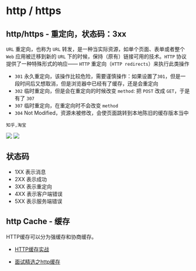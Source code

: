 # http / https

## http/https - 重定向，状态码：3xx

`URL` 重定向，也称为 `URL` 转发，是一种当实际资源，如单个页面、表单或者整个 `Web` 应用被迁移到新的 `URL` 下的时候，保持（原有）链接可用的技术。`HTTP` 协议提供了一种特殊形式的响应—— `HTTP` 重定向（`HTTP redirects`）来执行此类操作

- `301` 永久重定向，该操作比较危险，需要谨慎操作：如果设置了`301`，但是一段时间后又想取消，但是浏览器中已经有了缓存，还是会重定向
- `302` 临时重定向，但是会在重定向的时候改变 `method`: 把 `POST` 改成 `GET`，于是有了 `307`
- `307` 临时重定向，在重定向时不会改变 `method`
- `304` Not Modified，资源未被修改，会使页面跳转到本地陈旧的缓存版本当中

`知乎,淘宝`

<img src="@img/http1.png" class="images h200" />
<img src="@img/http2.png" class="images h200" />

## 状态码

- 1XX 表示消息
- 2XX 表示成功
- 3XX 表示重定向
- 4XX 表示客户端错误
- 5XX 表示服务端错误

## http Cache - 缓存

HTTP缓存可以分为强缓存和协商缓存。

- <a href="https://segmentfault.com/a/1190000021374783">HTTP缓存实战</a>

- <a href="https://juejin.im/post/5b3c87386fb9a04f9a5cb037#heading-9">面试精选之http缓存
</a>